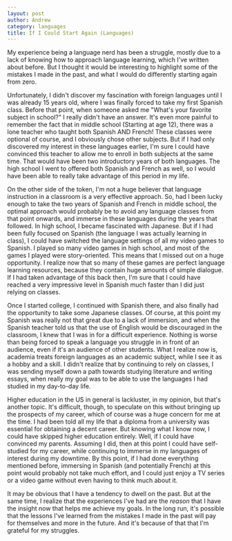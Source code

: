```yaml
---
layout: post
author: Andrew
category: languages
title: If I Could Start Again (Languages)
---
```


My experience being a language nerd has been a struggle, mostly due to a lack of knowing how to approach language learning, which I've written about before. But I thought it would be interesting to highlight some of the mistakes I made in the past, and what I would do differently starting again from zero.

Unfortunately, I didn't discover my fascination with foreign languages until I was already 15 years old, where I was finally forced to take my first Spanish class. Before that point, when someone asked me "What's your favorite subject in school?" I really didn't have an answer. It's even more painful to remember the fact that in middle school (Starting at age 12), there was a lone teacher who taught both Spanish AND French! These classes were optional of course, and I obviously chose other subjects. But if I had only discovered my interest in these languages earlier, I'm sure I could have convinced this teacher to allow me to enroll in both subjects at the same time. That would have been two introductory years of both languages. The high school I went to offered both Spanish and French as well, so I would have been able to really take advantage of this period in my life.

On the other side of the token, I'm not a huge believer that language instruction in a classroom is a very effective approach. So, had I been lucky enough to take the two years of Spanish and French in middle school, the optimal approach would probably be to avoid any language classes from that point onwards, and immerse in these languages during the years that followed. In high school, I became fascinated with Japanese. But if I had been fully focused on Spanish (the language I was actually learning in class), I could have switched the language settings of all my video games to Spanish. I played so many video games in high school, and most of the games I played were story-oriented. This means that I missed out on a huge opportunity. I realize now that so many of these games are perfect language learning resources, because they contain huge amounts of simple dialogue. If I had taken advantage of this back then, I'm sure that I could have reached a very impressive level in Spanish much faster than I did just relying on classes.

Once I started college, I continued with Spanish there, and also finally had the opportunity to take some Japanese classes. Of course, at this point my Spanish was really not that great due to a lack of immersion, and when the Spanish teacher told us that the use of English would be discouraged in the classroom, I knew that I was in for a difficult experience. Nothing is worse than being forced to speak a language you struggle in in front of an audience, even if it's an audience of other students. What I realize now is, academia treats foreign languages as an academic subject, while I see it as a hobby and a skill. I didn't realize that by continuing to rely on classes, I was sending myself down a path towards studying literature and writing essays, when really my goal was to be able to use the languages I had studied in my day-to-day life.

Higher education in the US in general is lackluster, in my opinion, but that's another topic. It's difficult, though, to speculate on this without bringing up the prospects of my career, which of course was a huge concern for me at the time. I had been told all my life that a diploma from a university was essential for obtaining a decent career. But knowing what I know now, I could have skipped higher education entirely. Well, if I could have convinced my parents. Assuming I did, then at this point I could have self-studied for my career, while continuing to immerse in my languages of interest during my downtime. By this point, if I had done everything mentioned before, immersing in Spanish (and potentially French) at this point would probably not take much effort, and I could just enjoy a TV series or a video game without even having to think much about it.

It may be obvious that I have a tendency to dwell on the past. But at the same time, I realize that the experiences I've had are the *reason* that I have the insight now that helps me achieve my goals. In the long run, it's possible that the lessons I've learned from the mistakes I made in the past will pay for themselves and more in the future. And it's because of that that I'm grateful for my struggles.
